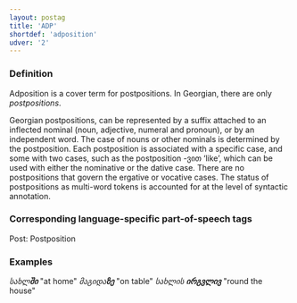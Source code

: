 ```yaml
---
layout: postag
title: 'ADP'
shortdef: 'adposition'
udver: '2'
---
```


### Definition

Adposition is a cover term for postpositions. In Georgian, there are only _postpositions_.

Georgian postpositions, can be represented by a suffix attached to an inflected nominal (noun, adjective, numeral and pronoun), or by an independent word. The case of nouns or other nominals is determined by the postposition. Each postposition is associated with a specific case, and some with two cases, such as the postposition -ვით ‘like’, which can be used with either the nominative or the dative case. There are no postpositions that govern the ergative or vocative cases. The status of postpositions as multi-word tokens is accounted for at the level of syntactic annotation. 


### Corresponding language-specific part-of-speech tags

Post:  Postposition 


### Examples

_სახლ<b>ში</b>_ "at home"
_მაგიდა<b>ზე</b>_ "on table"
_სახლის <b>ირგვლივ</b>_ "round the house"
